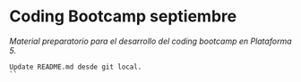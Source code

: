 # Coding Bootcamp septiembre
*Material preparatorio para el desarrollo del coding bootcamp en Plataforma 5.*
```
Update README.md desde git local.
``
